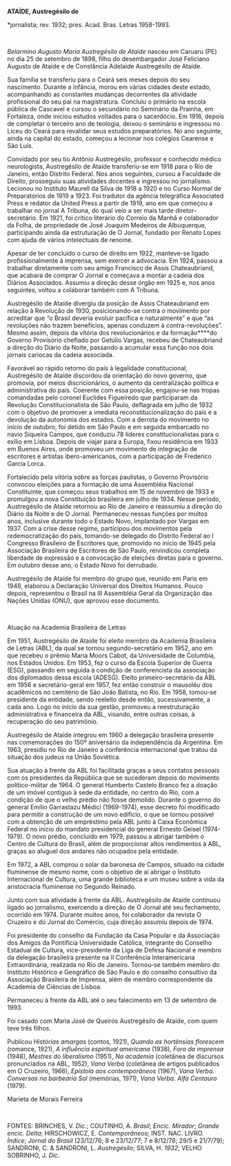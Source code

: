 **ATAÍDE, Austregésilo de**

\*jornalista; rev. 1932; pres. Acad. Bras. Letras 1958-1993.

 

*Belarmino Augusto Maria Austregésilo de Ataíde* nasceu em Caruaru (PE)
no dia 25 de setembro de 1898, filho do desembargador José Feliciano
Augusto de Ataíde e de Constância Adelaide Austregésilo de Ataíde.

Sua família se transferiu para o Ceará seis meses depois do seu
nascimento. Durante a infância, morou em várias cidades deste estado,
acompanhando as constantes mudanças decorrentes da atividade
profissional do seu pai na magistratura. Concluiu o primário na escola
pública de Cascavel e cursou o secundário no Seminário da Prainha, em
Fortaleza, onde iniciou estudos voltados para o sacerdócio. Em 1916,
depois de completar o terceiro ano de teologia, deixou o seminário e
ingressou no Liceu do Ceará para revalidar seus estudos preparatórios.
No ano seguinte, ainda na capital do estado, começou a lecionar nos
colégios Cearense e São Luís.

Convidado por seu tio Antônio Austregésilo, professor e conhecido médico
neurologista, Austregésilo de Ataíde transferiu-se em 1918 para o Rio de
Janeiro, então Distrito Federal. Nos anos seguintes, cursou a Faculdade
de Direito, prosseguiu suas atividades docentes e ingressou no
jornalismo. Lecionou no Instituto Maurell da Silva de 1918 a 1920 e no
Curso Normal de Preparatórios de 1919 a 1923. Foi tradutor da agência
telegráfica Associated Press e redator da United Press a partir de 1919,
ano em que começou a trabalhar no jornal A Tribuna, do qual veio a ser
mais tarde diretor-secretário. Em 1921, foi crítico literário do Correio
da Manhã e colaborador da Folha, de propriedade de José Joaquim Medeiros
de Albuquerque, participando ainda da estruturação de O Jornal, fundado
por Renato Lopes com ajuda de vários intelectuais de renome.

Apesar de ter concluído o curso de direito em 1922, manteve-se ligado
profissionalmente à imprensa, sem exercer a advocacia. Em 1924, passou a
trabalhar diretamente com seu amigo Francisco de Assis Chateaubriand,
que acabara de comprar O Jornal e começava a montar a cadeia dos Diários
Associados. Assumiu a direção desse órgão em 1925 e, nos anos seguintes,
voltou a colaborar também com A Tribuna.

Austregésilo de Ataíde divergiu da posição de Assis Chateaubriand em
relação à Revolução de 1930, posicionando-se contra o movimento por
acreditar que “o Brasil deveria evoluir pacífica e naturalmente” e que
“as revoluções não trazem benefícios, apenas conduzem à
contra-revoluções”. Mesmo assim, depois da vitória dos revolucionários e
da formação****do Governo Provisório chefiado por Getúlio Vargas,
recebeu de Chateaubriand a direção do Diário da Noite, passando a
acumular essa função nos dois jornais cariocas da cadeia associada.

Favorável ao rápido retorno do país à legalidade constitucional,
Austregésilo de Ataíde discordou da orientação do novo governo, que
promovia, por meios discricionários, o aumento da centralização política
e administrativa do país. Coerente com essa posição, engajou-se nas
tropas comandadas pelo coronel Euclides Figueiredo que participaram da
Revolução Constitucionalista de São Paulo, deflagrada em julho de 1932
com o objetivo de promover a imediata reconstitucionalização do país e a
devolução da autonomia dos estados. Com a derrota do movimento no início
de outubro, foi detido em São Paulo e em seguida embarcado no navio
Siqueira Campos, que conduziu 78 líderes constitucionalistas para o
exílio em Lisboa. Depois de viajar para a Europa, fixou residência em
1933 em Buenos Aires, onde promoveu um movimento de integração de
escritores e artistas ibero-americanos, com a participação de Frederico
Garcia Lorca.

Fortalecido pela vitória sobre as forças paulistas, o Governo Provisório
convocou eleições para a formação de uma Assembléia Nacional
Constituinte, que começou seus trabalhos em 15 de novembro de 1933 e
promulgou a nova Constituição brasileira em julho de 1934. Nesse
período, Austregésilo de Ataíde retornou ao Rio de Janeiro e reassumiu a
direção do Diário da Noite e de O Jornal. Permaneceu nessas funções por
muitos anos, inclusive durante todo o Estado Novo, implantado por Vargas
em 1937. Com a crise desse regime, participou dos movimentos pela
redemocratização do país, tomando-se delegado do Distrito Federal ao I
Congresso Brasileiro de Escritores que, promovido no início de 1945 pela
Associação Brasileira de Escritores de São Paulo, reivindicou completa
liberdade de expressão e a convocação de eleições diretas para o
governo. Em outubro desse ano, o Estado Novo foi derrubado.

Austregésilo de Ataíde foi membro do grupo que, reunido em Paris em
1948, elaborou a Declaração Universal dos Direitos Humanos. Pouco
depois, representou o Brasil na III Assembléia Geral da Organização das
Nações Unidas (ONU), que aprovou esse documento.

 

Atuação na Academia Brasileira de Letras

Em 1951, Austregésilo de Ataíde foi eleito membro da Academia Brasileira
de Letras (ABL), da qual se tornou segundo-secretário em 1952, ano em
que recebeu o prêmio Maria Moors Cabot, da Universidade de Columbia, nos
Estados Unidos. Em 1953, fez o curso da Escola Superior de Guerra (ESG),
passando em seguida à condição de conferencista da associação dos
diplomados dessa escola (ADESG). Eleito primeiro-secretário da ABL em
1956 e secretário-geral em 1957, fez então construir o mausoléu dos
acadêmicos no cemitério de São João Batista, no Rio. Em 1958, tomou-se
presidente da entidade, sendo reeleito desde então, sucessivamente, a
cada ano. Logo no início da sua gestão, promoveu a reestruturação
administrativa e financeira da ABL, visando, entre outras coisas, à
recuperação do seu patrimônio.

Austregésilo de Ataíde integrou em 1960 a delegação brasileira presente
nas comemorações do 150º aniversário da independência da Argentina. Em
1963, presidiu no Rio de Janeiro a conferência internacional que tratou
da situação dos judeus na União Soviética.

Sua atuação à frente da ABL foi facilitada graças a seus contatos
pessoais com os presidentes da República que se sucederam depois do
movimento político-militar de 1964. O general Humberto Castelo Branco
fez a doação de um imóvel contíguo à sede da entidade, no centro do Rio,
com a condição de que o velho prédio não fosse demolido. Durante o
governo do general Emílio Garrastazu Médici (1969-1974), esse decreto
foi modificado para permitir a construção de um novo edifício, o que se
tornou possível com a obtenção de um empréstimo pela ABL junto à Caixa
Econômica Federal no início do mandato presidencial do general Ernesto
Geisel (1974-1979). O novo prédio, concluído em 1979, passou a abrigar
também o Centro de Cultura do Brasil, além de proporcionar altos
rendimentos à ABL, graças ao aluguel dos andares não ocupados pela
entidade.

Em 1972, a ABL comprou o solar da baronesa de Campos, situado na cidade
fluminense de mesmo nome, com o objetivo de aí abrigar o Instituto
Internacional de Cultura, uma grande biblioteca e um museu sobre a vida
da aristocracia fluminense no Segundo Reinado.

Junto com sua atividade à frente da ABL. Austregésilo de Ataíde
continuou ligado ao jornalismo, exercendo a direção de O Jornal até seu
fechamento, ocorrido em 1974. Durante muitos anos, foi colaborador da
revista O Cruzeiro e do Jornal do Comércio, cuja direção assumiu depois
de 1974.

Foi presidente do conselho da Fundação da Casa Popular e da Associação
dos Amigos da Pontifícia Universidade Católica, integrante do Conselho
Estadual de Cultura, vice-presidente da Liga de Defesa Nacional e membro
da delegação brasileira presente na II Conferência Interamericana
Extraordinária, realizada no Rio de Janeiro. Tornou-se também membro do
Instituto Histórico e Geográfico de São Paulo e do conselho consultivo
da Associação Brasileira de Imprensa, além de membro correspondente da
Academia de Ciências de Lisboa.

Permaneceu à frente da ABL até o seu falecimento em 13 de setembro de
1993.

Foi casado com Maria José de Queirós Austregésilo de Ataíde, com quem
teve três filhos.

Publicou *Histórias amargas* (contos, 1921), *Quando as hortênsias
florescem* (romance, 1921), *A influência espiritual americana* (1938),
*Fora da imprensa* (1948), *Mestres do liberalismo* (1951), *Na
academia* (coletânea de discursos pronunciados na ABL, 1952), *Vana
Verba* (coletânea de artigos publicados em O Cruzeiro, 1966), *Epístola
aos contemporâneos* (1967), *Vana Verba. Conversas na barbearia Sol*
(memórias, 1971), *Vana Verba. Alfa Centauro* (1979).

Marieta de Morais Ferreira

 

FONTES: BRINCHES, V. *Dic*.; COUTINHO, A. *Brasil*; *Encic. Mirador*;
*Grande encic. Delta*; HIRSCHOWICZ, E. *Contemporâneos*; INST. NAC.
LIVRO. *Índice*; *Jornal do Brasil* (23/12/76; 8 e 23/12/77; 7 e
8/12/78; 29/5 e 21/7/79); SANDRONI, C. & SANDRONI, L. *Austregésilo*;
SILVA, H. *1932*; VELHO SOBRINHO, J. *Dic*.

 
